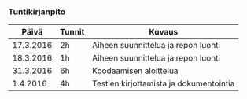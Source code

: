 ### Tuntikirjanpito
Päivä | Tunnit | Kuvaus
--------------- | ----- | ------
17.3.2016 | 2h | Aiheen suunnittelua ja repon luonti
18.3.2016 | 1h | Aiheen suunnittelua ja repon luonti
31.3.2016 | 6h | Koodaamisen aloittelua
1.4.2016 | 4h | Testien kirjottamista ja dokumentointia
